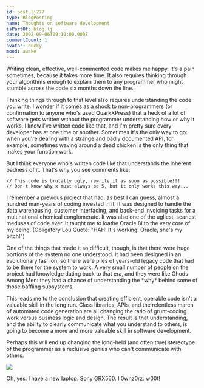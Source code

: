```yaml
---
id: post.lj277
type: BlogPosting
name: Thoughts on software development
isPartOf: blog.lj
date: 2002-09-06T09:10:00.000Z
commentCount: 1
avatar: ducky
mood: awake
---
```

Writing clean, effective, well-commented code makes me happy. It's a pain sometimes, because it takes more time. It also requires thinking through your algorithms enough to explain them to any programmer who might stumble across the code six months down the line.

Thinking things through to that level also requires understanding the code you write. I wonder if it comes as a shock to non-programmers (or confirmation to anyone who's used QuarkXPress) that a heck of a lot of software gets written without the programmer understanding how or why it works. I know I've written code like that, and I'm pretty sure every developer has at one time or another. Sometimes it's the only way to go: when you're dealing with a strange and badly documented API, for example, sometimes waving around a dead chicken is the only thing that makes your function work.

But I think everyone who's written code like that understands the inherent badness of it. That's why you see comments like:

```
// This code is brutally ugly, rewrite it as soon as possible!!!
// Don't know why x must always be 5, but it only works this way...
```

I remember a previous project that had, as best I can guess, almost a hundred man-years of coding invested in it. It was designed to handle the data warehousing, customer interfacing, and back-end invoicing tasks for a multinational chemical conglomerate. It was also one of the ugliest, scariest medusas of code ever. It taught me to loathe Oracle 8i to the very core of my being. (Obligatory Lou Quote: "HAH! It's working! Oracle, she's my bitch!")

One of the things that made it so difficult, though, is that there were huge portions of the system no one understood. It had been designed in an evolutionary fashion, so there were piles of years-old legacy code that had to be there for the system to work. A very small number of people on the project had knowledge dating back to that era, and they were like Ghods Among Men: they had a chance of understanding the \*why\* behind some of those baffling subsystems.

This leads me to the conclusion that creating efficient, operable code isn't a valuable skill in the long run. Class libraries, APIs, and the relentless march of automated code generation are all changing the ratio of grunt-coding work versus business logic and design. The result is that understanding, and the ability to clearly communicate what you understand to others, is going to become a more and more valuable skill in software development.

Perhaps this will end up changing the long-held (and often true) stereotype of the programmer as a reclusive genius who can't communicate with others.

![](http://www.sonystyle.com/images/250x250/shots/pcggrx560.jpg)

Oh, yes. I have a new laptop. Sony GRX560. I 0wnz0rz. w00t!
